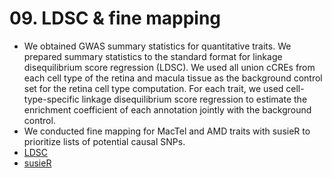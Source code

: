 # 09. LDSC & fine mapping

- We obtained GWAS summary statistics for quantitative traits. We prepared summary statistics to the standard format for linkage disequilibrium score regression (LDSC). We used all union cCREs from each cell type of the retina and macula tissue as the background control set for the retina cell type computation. For each trait, we used cell-type-specific linkage disequilibrium score regression to estimate the enrichment coefficient of each annotation jointly with the background control.
- We conducted fine mapping for MacTel and AMD traits with susieR to prioritize lists of potential causal SNPs.
- [LDSC](https://github.com/bulik/ldsc)
- [susieR](https://stephenslab.github.io/susieR/)
